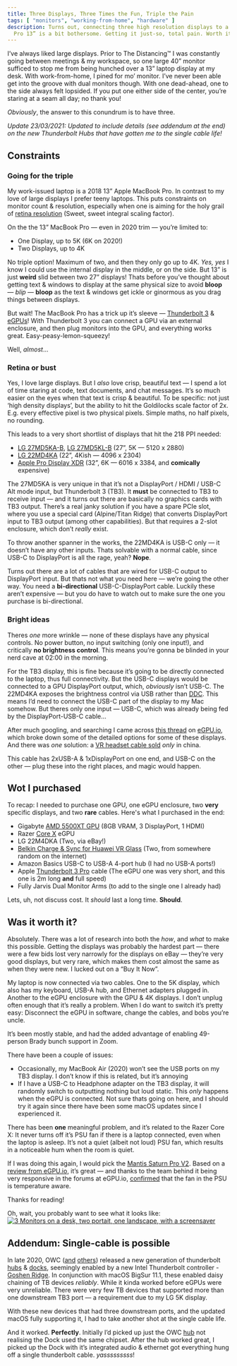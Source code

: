 ```yaml
---
title: Three Displays, Three Times the Fun, Triple the Pain
tags: [ "monitors", "working-from-home", "hardware" ]
description: Turns out, connecting three high resolution displays to a MacBook
  Pro 13” is a bit bothersome. Getting it just-so, total pain. Worth it.
---
```


I’ve always liked large displays. Prior to The Distancing™ I was constantly
going between meetings & my workspace, so one large 40” monitor sufficed to stop
me from being hunched over a 13” laptop display at my desk. With work-from-home,
I pined for mo’ monitor. I’ve never been able get into the groove with dual
monitors though. With one dead-ahead, one to the side always felt lopsided. If
you put one either side of the center, you’re staring at a seam all day; no
thank you!

_Obviously_, the answer to this conundrum is to have three.

_Update 23/03/2021: Updated to include details (see addendum at the end) on the
new Thunderbolt Hubs that have gotten me to the single cable life!_
## Constraints

### Going for the triple

My work-issued laptop is a 2018 13” Apple MacBook Pro. In contrast to my love of
large displays I prefer teeny laptops. This puts constraints on monitor count &
resolution, especially when one is aiming for the holy grail of [retina
resolution](https://en.wikipedia.org/wiki/Retina_display "Retina Display")
(Sweet, sweet integral scaling factor).

On the the 13” MacBook Pro — even in 2020 trim — you’re limited to:

- One Display, up to 5K (6K on 2020!)
- Two Displays, up to 4K

No triple option! Maximum of two, and then they only go up to 4K. _Yes, yes_ I
know I could use the internal display in the middle, or on the side. But 13” is
just **weird** slid between two 27” displays! Thats before you’ve thought about
getting text & windows to display at the same physical size to avoid **bloop** —
_blip_ — **bloop** as the text & windows get ickle or ginormous as you drag
things between displays.

But wait! The MacBook Pro has a trick up it’s sleeve — [Thunderbolt
3](<https://en.m.wikipedia.org/wiki/Thunderbolt_(interface)#Thunderbolt_3>
"Thunderbolt 3") &
[eGPUs](<https://en.m.wikipedia.org/wiki/Graphics_processing_unit#External_GPU_(eGPU)>
"eGPU")! With Thunderbolt 3 you can connect a GPU via an external enclosure, and
then plug monitors into the GPU, and everything works great.
Easy-peasy-lemon-squeezy!

Well, _almost_…

### Retina or bust

Yes, I love large displays. But I _also_ love crisp, beautiful text — I spend a
lot of time staring at code, text documents, and chat messages. It’s so much
easier on the eyes when that text is crisp & beautiful. To be specific: not just
‘high density displays’, but the ability to hit the Goldilocks scale factor of
2x. E.g. every effective pixel is two physical pixels. Simple maths, no half
pixels, no rounding.

This leads to a very short shortlist of displays that hit the 218 PPI needed:

- [LG
  27MD5KA-B](https://www.lg.com/us/monitors/lg-27MD5KA-B-5k-uhd-led-monitor),
  [LG 27MD5KL-B](https://www.lg.com/us/monitors/lg-27md5kl-b-5k-uhd-led-monitor)
  (27”, 5K — 5120 x 2880)
- [LG 22MD4KA](https://www.lg.com/us/monitors/lg-22MD4KA-B-4k-uhd-led-monitor)
  (22”, 4Kish — 4096 x 2304)
- [Apple Pro Display XDR](https://www.apple.com/pro-display-xdr/) (32”, 6K —
  6016 x 3384, and **comically** expensive)

The 27MD5KA is very unique in that it’s not a DisplayPort / HDMI / USB-C Alt
mode input, but Thunderbolt 3 (TB3). It **must** be connected to TB3 to receive
input — and it turns out there are basically no graphics cards with TB3 output.
There’s a real janky solution if you have a spare PCIe slot, where you use a
special card (Alpine/Titan Ridge) that converts DisplayPort input to TB3 output
(among other capabilities). But that requires a 2-slot enclosure, which don’t
_really_ exist.

To throw another spanner in the works, the 22MD4KA is USB-C only — it doesn’t
have any other inputs. Thats solvable with a normal cable, since USB-C to
DisplayPort is all the rage, yeah? **Nope**.

Turns out there are a lot of cables that are wired for USB-C output to
DisplayPort input. But thats not what you need here — we’re going the other way.
You need a **bi-directional** USB-C-DisplayPort cable. Luckily these aren’t
expensive — but you do have to watch out to make sure the one you purchase is
bi-directional.

### Bright ideas

Theres _one_ more wrinkle — none of these displays have any physical controls.
No power button, no input switching (only one input!), and critically **no
brightness control**. This means you’re gonna be blinded in your nerd cave at
02:00 in the morning.

For the TB3 display, this is fine because it’s going to be directly connected to
the laptop, thus full connectivity. But the USB-C displays would be connected to
a GPU DisplayPort output, which, _obviously_ isn’t USB-C. The 22MD4KA exposes
the brightness control via USB rather than
[DDC](https://en.wikipedia.org/wiki/Display_Data_Channel). This means I’d need
to connect the USB-C part of the display to my Mac somehow. But theres only one
input — USB-C, which was already being fed by the DisplayPort-USB-C cable…

After much googling, and searching I came across [this
thread](https://egpu.io/forums/postid/79127/) on [eGPU.io](https://egpu.io),
which broke down some of the detailed options for some of these displays. And
there was _one_ solution: a [VR headset cable
sold](https://www.giztop.com/belkin-charge-and-sync-cable-for-huawei-vr-glass.html)
_only_ in china.

This cable has 2xUSB-A & 1xDisplayPort on one end, and USB-C on the other — plug
these into the right places, and magic would happen.

## Wot I purchased

To recap: I needed to purchase one GPU, one eGPU enclosure, two **very**
specific displays, and two **rare** cables. Here's what I purchased in the end:

- Gigabyte [AMD 5500XT
  GPU](https://www.amd.com/en/products/graphics/amd-radeon-rx-5500-xt) (8GB
  VRAM, 3 DisplayPort, 1 HDMI)
- Razer [Core
  X](https://www.razer.com/gaming-egpus/Razer-Core-X/RC21-01310100-R3U1) eGPU
- LG 22M4DKA (Two, via eBay!)
- [Belkin Charge & Sync for Huawei VR
  Glass](https://www.giztop.com/belkin-charge-and-sync-cable-for-huawei-vr-glass.html)
  (Two, from somewhere random on the internet)
- Amazon Basics USB-C to USB-A 4-port hub (I had no USB-A ports!)
- Apple [Thunderbolt 3 Pro](https://store.apple.com/xc/product/MWP32AM/A) cable
  (The eGPU one was very short, and this one is 2m long **and** full speed)
- Fully Jarvis Dual Monitor Arms (to add to the single one I already had)

Lets, uh, not discuss cost. It _should_ last a long time. **Should**.

## Was it worth it?

Absolutely. There was a lot of research into both the _how_, and _what_ to make
this possible. Getting the displays was probably the hardest part — there were a
few bids lost very narrowly for the displays on eBay — they’re very good
displays, but very rare, which makes them cost almost the same as when they were
new. I lucked out on a “Buy It Now”.

My laptop is now connected via two cables. One to the 5K display, which also has
my keyboard, USB-A hub, and Ethernet adapters plugged in. Another to the eGPU
enclosure with the GPU & 4K displays. I don’t unplug often enough that it’s
really a problem. When I do want to switch it’s pretty easy: Disconnect the eGPU
in software, change the cables, and bobs you’re uncle.

It’s been mostly stable, and had the added advantage of enabling 49-person Brady
bunch support in Zoom.

There have been a couple of issues:

- Occasionally, my MacBook Air (2020) won’t see the USB ports on my TB3 display.
  I don’t know if this is related, but it’s annoying
- If I have a USB-C to Headphone adapter on the TB3 display, it will randomly
  switch to outputting nothing but loud static. This _only_ happens when the
  eGPU is connected. Not sure thats going on here, and I should try it again
  since there have been some macOS updates since I experienced it.

There has been **one** meaningful problem, and it’s related to the Razer Core X:
It never turns off it’s PSU fan if there is a laptop connected, even when the
laptop is asleep. It’s not a quiet (albeit not loud) PSU fan, which results in a
noticeable hum when the room is quiet.

If I was doing this again, I would pick the [Mantis Saturn Pro
V2](https://mymantiz.com). Based on a [review from
eGPU.io](https://egpu.io/mantiz-saturn-pro-review-king-of-the-ring/), it’s great
— and thanks to the team behind it being very responsive in the forums at
eGPU.io,
[confirmed](https://egpu.io/forums/thunderbolt-enclosures/unboxing-mantiz-saturn-pro-thunderbolt-3-egpu-enclosure/paged/27/#post-86800)
that the fan in the PSU is temperature aware.

Thanks for reading!

Oh, wait, you probably want to see what it looks like: [![3 Monitors on a desk,
two portait, one landscape, with a
screensaver](/ruminations/assets/triple-monitor-desk-thumb.jpg)](/ruminations/assets/triple-monitor-desk.jpg)

## Addendum: Single-cable is possible

In late 2020, OWC
([and](https://www.razer.com/gaming-pc-accessories/razer-thunderbolt-4-dock-chroma/RC21-01690100-R3U1)
[others](https://www.kensington.com/p/products/device-docking-connectivity-products/laptop-docks-usb-accessories/sd5700t-thunderbolt-4-dual-4k-docking-station-with-90w-pd/))
released a new generation of thunderbolt
[hubs](https://eshop.macsales.com/shop/owc-thunderbolt-hub) &
[docks](https://eshop.macsales.com/shop/owc-thunderbolt-dock), seemingly enabled
by a new Intel Thunderbolt controller - [Goshen
Ridge](https://www.anandtech.com/show/16333/intel-maple-ridge-thunderbolt-4-controller-now-shipping).
In conjunction with macOS BigSur 11.1, these enabled daisy chaining of TB
devices _reliably_. While it kinda worked before eGPUs were very unreliable.
There were very few TB devices that supported more than one downstream TB3 port
— a requirement due to my LG 5K display.

With these new devices that had three downstream ports, and the updated macOS
fully supporting it, I had to take another shot at the single cable life.

And it worked. **Perfectly**. Initially I’d picked up just the OWC
[hub](https://eshop.macsales.com/shop/owc-thunderbolt-hub) not realising the
Dock used the same chipset. After the hub worked great, I picked up the Dock
with it’s integrated audio & ethernet got everything hung off a single
thunderbolt cable. *yasssssssss*!